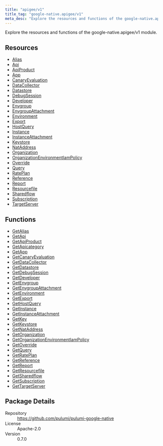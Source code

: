 ```yaml
---
title: "apigee/v1"
title_tag: "google-native.apigee/v1"
meta_desc: "Explore the resources and functions of the google-native.apigee/v1 module."
---
```


<!-- WARNING: this file was generated by Pulumi Docs Generator. -->
<!-- Do not edit by hand unless you're certain you know what you are doing! -->

Explore the resources and functions of the google-native.apigee/v1 module.

<h2 id="resources">Resources</h2>
<ul class="api">
    <li><a href="alias" title="Alias"><span class="symbol resource"></span>Alias</a></li>
    <li><a href="api" title="Api"><span class="symbol resource"></span>Api</a></li>
    <li><a href="apiproduct" title="ApiProduct"><span class="symbol resource"></span>ApiProduct</a></li>
    <li><a href="app" title="App"><span class="symbol resource"></span>App</a></li>
    <li><a href="canaryevaluation" title="CanaryEvaluation"><span class="symbol resource"></span>CanaryEvaluation</a></li>
    <li><a href="datacollector" title="DataCollector"><span class="symbol resource"></span>DataCollector</a></li>
    <li><a href="datastore" title="Datastore"><span class="symbol resource"></span>Datastore</a></li>
    <li><a href="debugsession" title="DebugSession"><span class="symbol resource"></span>DebugSession</a></li>
    <li><a href="developer" title="Developer"><span class="symbol resource"></span>Developer</a></li>
    <li><a href="envgroup" title="Envgroup"><span class="symbol resource"></span>Envgroup</a></li>
    <li><a href="envgroupattachment" title="EnvgroupAttachment"><span class="symbol resource"></span>EnvgroupAttachment</a></li>
    <li><a href="environment" title="Environment"><span class="symbol resource"></span>Environment</a></li>
    <li><a href="export" title="Export"><span class="symbol resource"></span>Export</a></li>
    <li><a href="hostquery" title="HostQuery"><span class="symbol resource"></span>HostQuery</a></li>
    <li><a href="instance" title="Instance"><span class="symbol resource"></span>Instance</a></li>
    <li><a href="instanceattachment" title="InstanceAttachment"><span class="symbol resource"></span>InstanceAttachment</a></li>
    <li><a href="keystore" title="Keystore"><span class="symbol resource"></span>Keystore</a></li>
    <li><a href="nataddress" title="NatAddress"><span class="symbol resource"></span>NatAddress</a></li>
    <li><a href="organization" title="Organization"><span class="symbol resource"></span>Organization</a></li>
    <li><a href="organizationenvironmentiampolicy" title="OrganizationEnvironmentIamPolicy"><span class="symbol resource"></span>OrganizationEnvironmentIamPolicy</a></li>
    <li><a href="override" title="Override"><span class="symbol resource"></span>Override</a></li>
    <li><a href="query" title="Query"><span class="symbol resource"></span>Query</a></li>
    <li><a href="rateplan" title="RatePlan"><span class="symbol resource"></span>RatePlan</a></li>
    <li><a href="reference" title="Reference"><span class="symbol resource"></span>Reference</a></li>
    <li><a href="report" title="Report"><span class="symbol resource"></span>Report</a></li>
    <li><a href="resourcefile" title="Resourcefile"><span class="symbol resource"></span>Resourcefile</a></li>
    <li><a href="sharedflow" title="Sharedflow"><span class="symbol resource"></span>Sharedflow</a></li>
    <li><a href="subscription" title="Subscription"><span class="symbol resource"></span>Subscription</a></li>
    <li><a href="targetserver" title="TargetServer"><span class="symbol resource"></span>TargetServer</a></li>
</ul>

<h2 id="functions">Functions</h2>
<ul class="api">
    <li><a href="getalias" title="GetAlias"><span class="symbol function"></span>GetAlias</a></li>
    <li><a href="getapi" title="GetApi"><span class="symbol function"></span>GetApi</a></li>
    <li><a href="getapiproduct" title="GetApiProduct"><span class="symbol function"></span>GetApiProduct</a></li>
    <li><a href="getapicategory" title="GetApicategory"><span class="symbol function"></span>GetApicategory</a></li>
    <li><a href="getapp" title="GetApp"><span class="symbol function"></span>GetApp</a></li>
    <li><a href="getcanaryevaluation" title="GetCanaryEvaluation"><span class="symbol function"></span>GetCanaryEvaluation</a></li>
    <li><a href="getdatacollector" title="GetDataCollector"><span class="symbol function"></span>GetDataCollector</a></li>
    <li><a href="getdatastore" title="GetDatastore"><span class="symbol function"></span>GetDatastore</a></li>
    <li><a href="getdebugsession" title="GetDebugSession"><span class="symbol function"></span>GetDebugSession</a></li>
    <li><a href="getdeveloper" title="GetDeveloper"><span class="symbol function"></span>GetDeveloper</a></li>
    <li><a href="getenvgroup" title="GetEnvgroup"><span class="symbol function"></span>GetEnvgroup</a></li>
    <li><a href="getenvgroupattachment" title="GetEnvgroupAttachment"><span class="symbol function"></span>GetEnvgroupAttachment</a></li>
    <li><a href="getenvironment" title="GetEnvironment"><span class="symbol function"></span>GetEnvironment</a></li>
    <li><a href="getexport" title="GetExport"><span class="symbol function"></span>GetExport</a></li>
    <li><a href="gethostquery" title="GetHostQuery"><span class="symbol function"></span>GetHostQuery</a></li>
    <li><a href="getinstance" title="GetInstance"><span class="symbol function"></span>GetInstance</a></li>
    <li><a href="getinstanceattachment" title="GetInstanceAttachment"><span class="symbol function"></span>GetInstanceAttachment</a></li>
    <li><a href="getkey" title="GetKey"><span class="symbol function"></span>GetKey</a></li>
    <li><a href="getkeystore" title="GetKeystore"><span class="symbol function"></span>GetKeystore</a></li>
    <li><a href="getnataddress" title="GetNatAddress"><span class="symbol function"></span>GetNatAddress</a></li>
    <li><a href="getorganization" title="GetOrganization"><span class="symbol function"></span>GetOrganization</a></li>
    <li><a href="getorganizationenvironmentiampolicy" title="GetOrganizationEnvironmentIamPolicy"><span class="symbol function"></span>GetOrganizationEnvironmentIamPolicy</a></li>
    <li><a href="getoverride" title="GetOverride"><span class="symbol function"></span>GetOverride</a></li>
    <li><a href="getquery" title="GetQuery"><span class="symbol function"></span>GetQuery</a></li>
    <li><a href="getrateplan" title="GetRatePlan"><span class="symbol function"></span>GetRatePlan</a></li>
    <li><a href="getreference" title="GetReference"><span class="symbol function"></span>GetReference</a></li>
    <li><a href="getreport" title="GetReport"><span class="symbol function"></span>GetReport</a></li>
    <li><a href="getresourcefile" title="GetResourcefile"><span class="symbol function"></span>GetResourcefile</a></li>
    <li><a href="getsharedflow" title="GetSharedflow"><span class="symbol function"></span>GetSharedflow</a></li>
    <li><a href="getsubscription" title="GetSubscription"><span class="symbol function"></span>GetSubscription</a></li>
    <li><a href="gettargetserver" title="GetTargetServer"><span class="symbol function"></span>GetTargetServer</a></li>
</ul>

<h2 id="package-details">Package Details</h2>
<dl class="package-details">
	<dt>Repository</dt>
	<dd><a href="https://github.com/pulumi/pulumi-google-native">https://github.com/pulumi/pulumi-google-native</a></dd>
	<dt>License</dt>
	<dd>Apache-2.0</dd>
	<dt>Version</dt>
	<dd>0.7.0</dd>
</dl>

